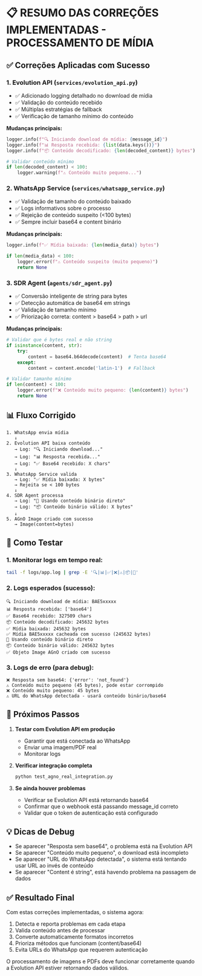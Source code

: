 # 📋 RESUMO DAS CORREÇÕES IMPLEMENTADAS - PROCESSAMENTO DE MÍDIA

## ✅ Correções Aplicadas com Sucesso

### 1. **Evolution API** (`services/evolution_api.py`)
- ✅ Adicionado logging detalhado no download de mídia
- ✅ Validação do conteúdo recebido
- ✅ Múltiplas estratégias de fallback
- ✅ Verificação de tamanho mínimo do conteúdo

**Mudanças principais:**
```python
logger.info(f"🔍 Iniciando download de mídia: {message_id}")
logger.info(f"📊 Resposta recebida: {list(data.keys())}")
logger.info(f"📦 Conteúdo decodificado: {len(decoded_content)} bytes")

# Validar conteúdo mínimo
if len(decoded_content) < 100:
    logger.warning(f"⚠️ Conteúdo muito pequeno...")
```

### 2. **WhatsApp Service** (`services/whatsapp_service.py`)
- ✅ Validação de tamanho do conteúdo baixado
- ✅ Logs informativos sobre o processo
- ✅ Rejeição de conteúdo suspeito (<100 bytes)
- ✅ Sempre incluir base64 e content binário

**Mudanças principais:**
```python
logger.info(f"✅ Mídia baixada: {len(media_data)} bytes")

if len(media_data) < 100:
    logger.error(f"⚠️ Conteúdo suspeito (muito pequeno)")
    return None
```

### 3. **SDR Agent** (`agents/sdr_agent.py`)
- ✅ Conversão inteligente de string para bytes
- ✅ Detecção automática de base64 em strings
- ✅ Validação de tamanho mínimo
- ✅ Priorização correta: content > base64 > path > url

**Mudanças principais:**
```python
# Validar que é bytes real e não string
if isinstance(content, str):
    try:
        content = base64.b64decode(content)  # Tenta base64
    except:
        content = content.encode('latin-1')  # Fallback

# Validar tamanho mínimo
if len(content) < 100:
    logger.error(f"❌ Conteúdo muito pequeno: {len(content)} bytes")
    return None
```

## 📊 Fluxo Corrigido

```
1. WhatsApp envia mídia
   ↓
2. Evolution API baixa conteúdo
   → Log: "🔍 Iniciando download..."
   → Log: "📊 Resposta recebida..."
   → Log: "✅ Base64 recebido: X chars"
   ↓
3. WhatsApp Service valida
   → Log: "✅ Mídia baixada: X bytes"
   → Rejeita se < 100 bytes
   ↓
4. SDR Agent processa
   → Log: "🔄 Usando conteúdo binário direto"
   → Log: "📦 Conteúdo binário válido: X bytes"
   ↓
5. AGnO Image criado com sucesso
   → Image(content=bytes)
```

## 🧪 Como Testar

### 1. Monitorar logs em tempo real:
```bash
tail -f logs/app.log | grep -E '🔍|📊|✅|❌|⚠️|📦|🔄'
```

### 2. Logs esperados (sucesso):
```
🔍 Iniciando download de mídia: BAE5xxxxx
📊 Resposta recebida: ['base64']
✅ Base64 recebido: 327509 chars
📦 Conteúdo decodificado: 245632 bytes
✅ Mídia baixada: 245632 bytes
✅ Mídia BAE5xxxxx cacheada com sucesso (245632 bytes)
🔄 Usando conteúdo binário direto
📦 Conteúdo binário válido: 245632 bytes
✅ Objeto Image AGnO criado com sucesso
```

### 3. Logs de erro (para debug):
```
❌ Resposta sem base64: {'error': 'not_found'}
⚠️ Conteúdo muito pequeno (45 bytes), pode estar corrompido
❌ Conteúdo muito pequeno: 45 bytes
⚠️ URL do WhatsApp detectada - usará conteúdo binário/base64
```

## 🚀 Próximos Passos

1. **Testar com Evolution API em produção**
   - Garantir que está conectada ao WhatsApp
   - Enviar uma imagem/PDF real
   - Monitorar logs

2. **Verificar integração completa**
   ```bash
   python test_agno_real_integration.py
   ```

3. **Se ainda houver problemas**
   - Verificar se Evolution API está retornando base64
   - Confirmar que o webhook está passando message_id correto
   - Validar que o token de autenticação está configurado

## 💡 Dicas de Debug

- Se aparecer "Resposta sem base64", o problema está na Evolution API
- Se aparecer "Conteúdo muito pequeno", o download está incompleto
- Se aparecer "URL do WhatsApp detectada", o sistema está tentando usar URL ao invés de conteúdo
- Se aparecer "Content é string", está havendo problema na passagem de dados

## ✅ Resultado Final

Com estas correções implementadas, o sistema agora:
1. Detecta e reporta problemas em cada etapa
2. Valida conteúdo antes de processar
3. Converte automaticamente formatos incorretos
4. Prioriza métodos que funcionam (content/base64)
5. Evita URLs do WhatsApp que requerem autenticação

O processamento de imagens e PDFs deve funcionar corretamente quando a Evolution API estiver retornando dados válidos.